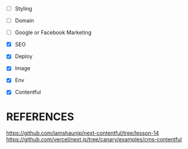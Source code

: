 - [ ] Styling
- [ ] Domain
- [ ] Google or Facebook Marketing

- [x] SEO
- [x] Deploy
- [x] Image
- [x] Env
- [x] Contentful

# REFERENCES

https://github.com/iamshaunjp/next-contentful/tree/lesson-14
https://github.com/vercel/next.js/tree/canary/examples/cms-contentful
